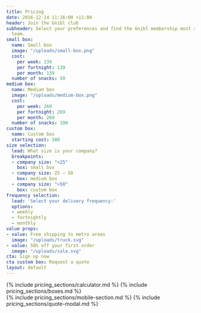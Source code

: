 ```yaml
---
title: Pricing
date: 2016-12-14 11:16:00 +11:00
header: Join the Gnibl club
subheader: Select your preferences and find the Gnibl membership most suited to your
  team.
small box:
  name: Small box
  image: "/uploads/small-box.png"
  cost:
    per week: 139
    per fortnight: 139
    per month: 139
  number of snacks: 50
medium box:
  name: Medium box
  image: "/uploads/medium-box.png"
  cost:
    per week: 269
    per fortnight: 269
    per month: 269
  number of snacks: 100
custom box:
  name: Custom box
  starting cost: 300
size selection:
  lead: What size is your company?
  breakpoints:
  - company size: "<25"
    box: small box
  - company size: 25 – 50
    box: medium box
  - company size: ">50"
    box: custom box
frequency selection:
  lead: 'Select your delivery frequency:'
  options:
  - weekly
  - fortnightly
  - monthly
value props:
- value: Free shipping to metro areas
  image: "/uploads/truck.svg"
- value: 50% off your first order
  image: "/uploads/sale.svg"
cta: Sign up now
cta custom box: Request a quote
layout: default
---
```


<main class="pricing fixed-header dotted-bg">
<div class="desktop">
<div class="table"></div>
{% include pricing_sections/calculator.md %}
{% include pricing_sections/boxes.md %}
</div>
{% include pricing_sections/mobile-section.md %}
  {% include pricing_sections/quote-modal.md %}
</main>
